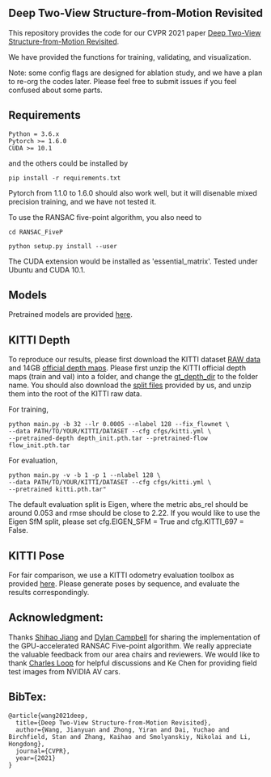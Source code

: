 ## Deep Two-View Structure-from-Motion Revisited

This repository provides the code for our CVPR 2021 paper [Deep Two-View Structure-from-Motion Revisited](https://arxiv.org/abs/2104.00556).


We have provided the functions for training, validating, and visualization.

Note: some config flags are designed for ablation study, and we have a plan to re-org the codes later. Please feel free to submit issues if you feel confused about some parts.



## Requirements

```
Python = 3.6.x
Pytorch >= 1.6.0
CUDA >= 10.1
```

and the others could be installed by

```
pip install -r requirements.txt
```

Pytorch from 1.1.0 to 1.6.0 should also work well, but it will disenable mixed precision training, and we have not tested it.

To use the RANSAC five-point algorithm, you also need to 

```
cd RANSAC_FiveP

python setup.py install --user
```

The CUDA extension would be installed as 'essential_matrix'. Tested under Ubuntu and CUDA 10.1.


## Models

Pretrained models are provided [here](https://drive.google.com/drive/folders/1g0uoNrldySyWnkVfQ53etqcNlhzJrAHx?usp=sharing).

## KITTI Depth

To reproduce our results, please first download the KITTI dataset [RAW data](http://www.cvlibs.net/datasets/kitti/raw_data.php) and 14GB [official depth maps](http://www.cvlibs.net/datasets/kitti/eval_depth.php?benchmark=depth_prediction). Please first unzip the KITTI official depth maps (train and val) into a folder, and change the [gt_depth_dir](https://github.com/jytime/Deep-SfM-Revisited/blob/23d511e1bcc24651645da78912efd43fe55989b0/KITTI_loader.py#L278) to the folder name. You should also download the [split files](https://drive.google.com/drive/folders/1g0uoNrldySyWnkVfQ53etqcNlhzJrAHx?usp=sharing) provided by us, and unzip them into the root of the KITTI raw data. 

For training, 
```
python main.py -b 32 --lr 0.0005 --nlabel 128 --fix_flownet \
--data PATH/TO/YOUR/KITTI/DATASET --cfg cfgs/kitti.yml \
--pretrained-depth depth_init.pth.tar --pretrained-flow flow_init.pth.tar
```

For evaluation, 
```
python main.py -v -b 1 -p 1 --nlabel 128 \
--data PATH/TO/YOUR/KITTI/DATASET --cfg cfgs/kitti.yml \
--pretrained kitti.pth.tar"
```

The default evaluation split is Eigen, where the metric abs_rel should be around 0.053 and rmse should be close to 2.22.
If you would like to use the Eigen SfM split, please set cfg.EIGEN_SFM = True and cfg.KITTI_697 = False.


## KITTI Pose

For fair comparison, we use a KITTI odometry evaluation toolbox as provided [here](https://github.com/Huangying-Zhan/kitti-odom-eval). Please generate poses by sequence, and evaluate the results correspondingly.

## Acknowledgment:

Thanks [Shihao Jiang](https://zacjiang.github.io/) and [Dylan Campbell](https://sites.google.com/view/djcampbell/) for sharing the implementation of the GPU-accelerated RANSAC Five-point algorithm. We really appreciate the valuable feedback from our area chairs and reviewers. We would like to thank [Charles Loop](https://scholar.google.com/citations?user=qqSucBkAAAAJ&hl=en) for helpful discussions and Ke Chen for providing field test images from NVIDIA AV cars.



## BibTex:

```
@article{wang2021deep,
  title={Deep Two-View Structure-from-Motion Revisited},
  author={Wang, Jianyuan and Zhong, Yiran and Dai, Yuchao and Birchfield, Stan and Zhang, Kaihao and Smolyanskiy, Nikolai and Li, Hongdong},
  journal={CVPR},
  year={2021}
}
```